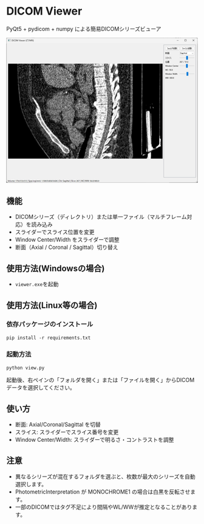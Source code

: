 # DICOM Viewer

PyQt5 + pydicom + numpy による簡易DICOMシリーズビューア

![使用した際の画像](./画像1.png)

## 機能
- DICOMシリーズ（ディレクトリ）または単一ファイル（マルチフレーム対応）を読み込み
- スライダーでスライス位置を変更
- Window Center/Width をスライダーで調整
- 断面（Axial / Coronal / Sagittal）切り替え

## 使用方法(Windowsの場合)
- `viewer.exe`を起動

## 使用方法(Linux等の場合)

### 依存パッケージのインストール
```
pip install -r requirements.txt
```

### 起動方法
```
python view.py
```

起動後、右ペインの「フォルダを開く」または「ファイルを開く」からDICOMデータを選択してください。

## 使い方
- 断面: Axial/Coronal/Sagittal を切替
- スライス: スライダーでスライス番号を変更
- Window Center/Width: スライダーで明るさ・コントラストを調整

## 注意
- 異なるシリーズが混在するフォルダを選ぶと、枚数が最大のシリーズを自動選択します。
- PhotometricInterpretation が MONOCHROME1 の場合は白黒を反転させます。
- 一部のDICOMではタグ不足により間隔やWL/WWが推定となることがあります。
